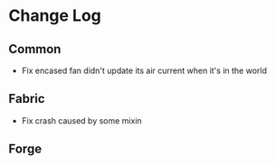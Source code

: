 # Change Log
## Common
- Fix encased fan didn't update its air current when it's in the world
## Fabric
- Fix crash caused by some mixin
## Forge